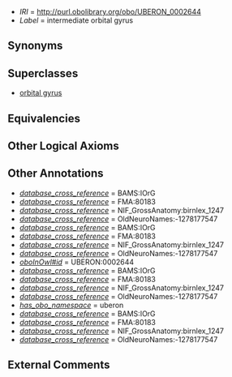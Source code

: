  * *IRI* = http://purl.obolibrary.org/obo/UBERON_0002644
 * *Label* = intermediate orbital gyrus

## Synonyms


## Superclasses

 * [orbital gyrus](../../UBERON/93/UBERON_0007193.md)

## Equivalencies


## Other Logical Axioms


## Other Annotations

 * *[database_cross_reference](../../ef/oboInOwl#hasDbXref.md)* = BAMS:IOrG
 * *[database_cross_reference](../../ef/oboInOwl#hasDbXref.md)* = FMA:80183
 * *[database_cross_reference](../../ef/oboInOwl#hasDbXref.md)* = NIF_GrossAnatomy:birnlex_1247
 * *[database_cross_reference](../../ef/oboInOwl#hasDbXref.md)* = OldNeuroNames:-1278177547
 * *[database_cross_reference](../../ef/oboInOwl#hasDbXref.md)* = BAMS:IOrG
 * *[database_cross_reference](../../ef/oboInOwl#hasDbXref.md)* = FMA:80183
 * *[database_cross_reference](../../ef/oboInOwl#hasDbXref.md)* = NIF_GrossAnatomy:birnlex_1247
 * *[database_cross_reference](../../ef/oboInOwl#hasDbXref.md)* = OldNeuroNames:-1278177547
 * *[oboInOwl#id](../../id/oboInOwl#id.md)* = UBERON:0002644
 * *[database_cross_reference](../../ef/oboInOwl#hasDbXref.md)* = BAMS:IOrG
 * *[database_cross_reference](../../ef/oboInOwl#hasDbXref.md)* = FMA:80183
 * *[database_cross_reference](../../ef/oboInOwl#hasDbXref.md)* = NIF_GrossAnatomy:birnlex_1247
 * *[database_cross_reference](../../ef/oboInOwl#hasDbXref.md)* = OldNeuroNames:-1278177547
 * *[has_obo_namespace](../../ce/oboInOwl#hasOBONamespace.md)* = uberon
 * *[database_cross_reference](../../ef/oboInOwl#hasDbXref.md)* = BAMS:IOrG
 * *[database_cross_reference](../../ef/oboInOwl#hasDbXref.md)* = FMA:80183
 * *[database_cross_reference](../../ef/oboInOwl#hasDbXref.md)* = NIF_GrossAnatomy:birnlex_1247
 * *[database_cross_reference](../../ef/oboInOwl#hasDbXref.md)* = OldNeuroNames:-1278177547

## External Comments

